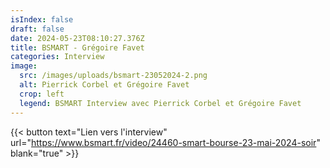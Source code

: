 ```yaml
---
isIndex: false
draft: false
date: 2024-05-23T08:10:27.376Z
title: BSMART - Grégoire Favet
categories: Interview
image:
  src: /images/uploads/bsmart-23052024-2.png
  alt: Pierrick Corbel et Grégoire Favet
  crop: left
  legend: BSMART Interview avec Pierrick Corbel et Grégoire Favet
---
```

{{< button text="Lien vers l'interview" url="https://www.bsmart.fr/video/24460-smart-bourse-23-mai-2024-soir" blank="true" >}}